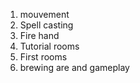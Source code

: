 1. mouvement
2. Spell casting
3. Fire hand
4. Tutorial rooms
5. First rooms
6. brewing are and gameplay
